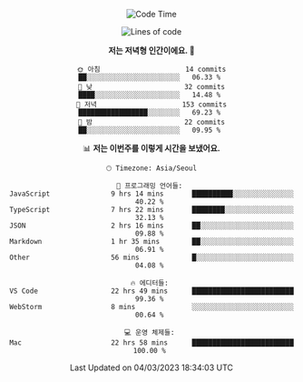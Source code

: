 <div align='center'>
 
<!--START_SECTION:waka-->
![Code Time](http://img.shields.io/badge/Code%20Time-2%2C421%20hrs%2035%20mins-blue)

![Lines of code](https://img.shields.io/badge/%EC%A0%80%EB%8A%94%20%EC%97%AC%ED%83%9C%EA%B9%8C%EC%A7%80%20-788.3%20thousand%20%EC%A4%84%EC%9D%98%20%EC%BD%94%EB%93%9C%EB%A5%BC%20%EC%9E%91%EC%84%B1%ED%96%88%EC%96%B4%EC%9A%94.-blue)

**저는 저녁형 인간이에요. 🦉** 

```text
🌞 아침                     14 commits          ██░░░░░░░░░░░░░░░░░░░░░░░   06.33 % 
🌆 낮　                     32 commits          ████░░░░░░░░░░░░░░░░░░░░░   14.48 % 
🌃 저녁                     153 commits         █████████████████░░░░░░░░   69.23 % 
🌙 밤　                     22 commits          ██░░░░░░░░░░░░░░░░░░░░░░░   09.95 % 
```


📊 **저는 이번주를 이렇게 시간을 보냈어요.** 

```text
🕑︎ Timezone: Asia/Seoul

💬 프로그래밍 언어들: 
JavaScript               9 hrs 14 mins       ██████████░░░░░░░░░░░░░░░   40.22 % 
TypeScript               7 hrs 22 mins       ████████░░░░░░░░░░░░░░░░░   32.13 % 
JSON                     2 hrs 16 mins       ██░░░░░░░░░░░░░░░░░░░░░░░   09.88 % 
Markdown                 1 hr 35 mins        ██░░░░░░░░░░░░░░░░░░░░░░░   06.91 % 
Other                    56 mins             █░░░░░░░░░░░░░░░░░░░░░░░░   04.08 % 

🔥 에디터들: 
VS Code                  22 hrs 49 mins      █████████████████████████   99.36 % 
WebStorm                 8 mins              ░░░░░░░░░░░░░░░░░░░░░░░░░   00.64 % 

💻 운영 체제들: 
Mac                      22 hrs 58 mins      █████████████████████████   100.00 % 
```


 Last Updated on 04/03/2023 18:34:03 UTC
<!--END_SECTION:waka-->
 </div>
<!---
Emewjin/Emewjin is a ✨ special ✨ repository because its `README.md` (this file) appears on your GitHub profile.
You can click the Preview link to take a look at your changes.
--->
